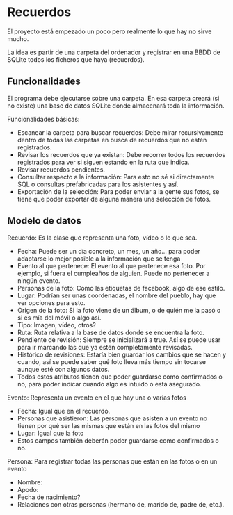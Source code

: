 # Recuerdos

El proyecto está empezado un poco pero realmente lo que hay no sirve mucho.

La idea es partir de una carpeta del ordenador y registrar en una BBDD de SQLite todos los ficheros que haya (recuerdos).

## Funcionalidades

El programa debe ejecutarse sobre una carpeta. En esa carpeta creará (si no existe) una base de datos SQLite donde almacenará toda la información.

Funcionalidades básicas:
 - Escanear la carpeta para buscar recuerdos: Debe mirar recursivamente dentro de todas las carpetas en busca de recuerdos que no estén registrados.
 - Revisar los recuerdos que ya existan: Debe recorrer todos los recuerdos registrados para ver si siguen estando en la ruta que indica.
 - Revisar recuerdos pendientes.
 - Consultar respecto a la información: Para esto no sé si directamente SQL o consultas prefabricadas para los asistentes y así.
 - Exportación de la selección: Para poder enviar a la gente sus fotos, se tiene que poder exportar de alguna manera una selección de fotos.

## Modelo de datos

Recuerdo: Es la clase que representa una foto, vídeo o lo que sea.

 - Fecha: Puede ser un día concreto, un mes, un año... para poder adaptarse lo mejor posible a la información que se tenga
 - Evento al que pertenece: El evento al que pertenece esa foto. Por ejemplo, si fuera el cumpleaños de alguien. Puede no pertenecer a ningún evento.
 - Personas de la foto: Como las etiquetas de facebook, algo de ese estilo.
 - Lugar: Podrían ser unas coordenadas, el nombre del pueblo, hay que ver opciones para esto.
 - Origen de la foto: Si la foto viene de un álbum, o de quién me la pasó o si es mía del móvil o algo así.
 - Tipo: Imagen, vídeo, otros?
 - Ruta: Ruta relativa a la base de datos donde se encuentra la foto.
 - Pendiente de revisión: Siempre se inicializará a true. Así se puede usar para ir marcando las que ya estén completamente revisadas.
 - Histórico de revisiones: Estaría bien guardar los cambios que se hacen y cuando, así se puede saber qué foto lleva más tiempo sin tocarse aunque esté con algunos datos.
 - Todos estos atributos tienen que poder guardarse como confirmados o no, para poder indicar cuando algo es intuido o está asegurado.

Evento: Representa un evento en el que hay una o varias fotos
 - Fecha: Igual que en el recuerdo.
 - Personas que asistieron: Las personas que asisten a un evento no tienen por qué ser las mismas que están en las fotos del mismo
 - Lugar: Igual que la foto
 - Estos campos también deberán poder guardarse como confirmados o no.

Persona: Para registrar todas las personas que están en las fotos o en un evento
 - Nombre: 
 - Apodo:
 - Fecha de nacimiento?
 - Relaciones con otras personas (hermano de, marido de, padre de, etc.).